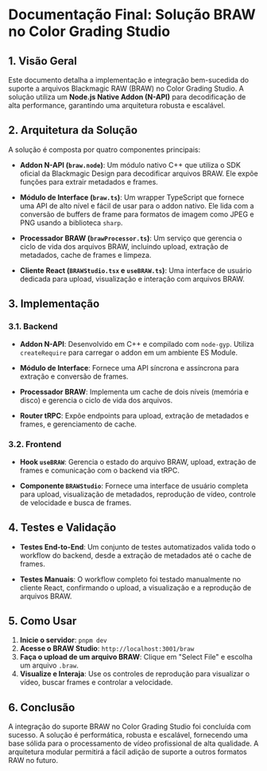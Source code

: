 # Documentação Final: Solução BRAW no Color Grading Studio

## 1. Visão Geral

Este documento detalha a implementação e integração bem-sucedida do suporte a arquivos Blackmagic RAW (BRAW) no Color Grading Studio. A solução utiliza um **Node.js Native Addon (N-API)** para decodificação de alta performance, garantindo uma arquitetura robusta e escalável.

## 2. Arquitetura da Solução

A solução é composta por quatro componentes principais:

- **Addon N-API (`braw.node`)**: Um módulo nativo C++ que utiliza o SDK oficial da Blackmagic Design para decodificar arquivos BRAW. Ele expõe funções para extrair metadados e frames.

- **Módulo de Interface (`braw.ts`)**: Um wrapper TypeScript que fornece uma API de alto nível e fácil de usar para o addon nativo. Ele lida com a conversão de buffers de frame para formatos de imagem como JPEG e PNG usando a biblioteca `sharp`.

- **Processador BRAW (`brawProcessor.ts`)**: Um serviço que gerencia o ciclo de vida dos arquivos BRAW, incluindo upload, extração de metadados, cache de frames e limpeza.

- **Cliente React (`BRAWStudio.tsx` e `useBRAW.ts`)**: Uma interface de usuário dedicada para upload, visualização e interação com arquivos BRAW.

## 3. Implementação

### 3.1. Backend

- **Addon N-API**: Desenvolvido em C++ e compilado com `node-gyp`. Utiliza `createRequire` para carregar o addon em um ambiente ES Module.

- **Módulo de Interface**: Fornece uma API síncrona e assíncrona para extração e conversão de frames.

- **Processador BRAW**: Implementa um cache de dois níveis (memória e disco) e gerencia o ciclo de vida dos arquivos.

- **Router tRPC**: Expõe endpoints para upload, extração de metadados e frames, e gerenciamento de cache.

### 3.2. Frontend

- **Hook `useBRAW`**: Gerencia o estado do arquivo BRAW, upload, extração de frames e comunicação com o backend via tRPC.

- **Componente `BRAWStudio`**: Fornece uma interface de usuário completa para upload, visualização de metadados, reprodução de vídeo, controle de velocidade e busca de frames.

## 4. Testes e Validação

- **Testes End-to-End**: Um conjunto de testes automatizados valida todo o workflow do backend, desde a extração de metadados até o cache de frames.

- **Testes Manuais**: O workflow completo foi testado manualmente no cliente React, confirmando o upload, a visualização e a reprodução de arquivos BRAW.

## 5. Como Usar

1. **Inicie o servidor**: `pnpm dev`
2. **Acesse o BRAW Studio**: `http://localhost:3001/braw`
3. **Faça o upload de um arquivo BRAW**: Clique em "Select File" e escolha um arquivo `.braw`.
4. **Visualize e Interaja**: Use os controles de reprodução para visualizar o vídeo, buscar frames e controlar a velocidade.

## 6. Conclusão

A integração do suporte BRAW no Color Grading Studio foi concluída com sucesso. A solução é performática, robusta e escalável, fornecendo uma base sólida para o processamento de vídeo profissional de alta qualidade. A arquitetura modular permitirá a fácil adição de suporte a outros formatos RAW no futuro.

